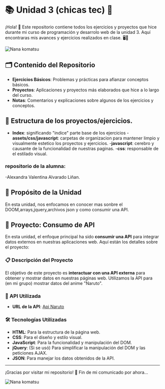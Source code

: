 # 📚 Unidad 3 (chicas tec) 🌸

¡Hola! 👋 Este repositorio contiene todos los ejercicios y proyectos que hice durante mi curso de programación y desarrolo web de la unidad 3.
Aquí encontraras mis avances y ejercicios realizados en clase. 🖥️🚀


![Nana komatsu ](https://gifdb.com/images/high/nana-anime-laughing-nana-komatsu-eating-blezu8z6bc1hgw4t.gif)

## 🗂️ Contenido del Repositorio

- **Ejercicios Básicos**: Problemas y prácticas para afianzar conceptos básicos.
- **Proyectos**: Aplicaciones y proyectos más elaborados que hice a lo largo del curso.
- **Notas**: Comentarios y explicaciones sobre algunos de los ejercicios y conceptos.

## 🧩 Estructura de los proyectos/ejercicios.
- **Index**: significando "indice" parte base de los ejercicios
-**assets/css/javascript**: carpetas de organizacion para mantener limpio y visualmente estetico los proyectos y ejercicios.
-**javascript**: cerebro y causante de la funcionalidad de nuestras paginas.
-**css**: responsable de el estilado visual.

### repositorio de la alumna:
-Alexandra Valentina Alvarado Liñan.

## 🎯 Propósito de la Unidad

En esta unidad, nos enfocamos en conocer mas sonbre el DOOM,arrays,jquery,archivos json y como consumir una API.
## 🍒 Proyecto: Consumo de API

En esta unidad, el enfoque principal ha sido **consumir una API** para integrar datos externos en nuestras aplicaciones web. Aquí están los detalles sobre el proyecto:

### 📋 Descripción del Proyecto

El objetivo de este proyecto es **interactuar con una API externa** para obtener y mostrar datos en nuestras páginas web. Utilizamos la API para (en mi grupo) mostrar datos del anime "Naruto".


### 🔗 API Utilizada

- **URL de la API**: [Api Naruto](https://narutodb.xyz/)

### 🛠️ Tecnologías Utilizadas

- **HTML**: Para la estructura de la página web.
- **CSS**: Para el diseño y estilo visual.
- **JavaScript**: Para la funcionalidad y manipulación del DOM.
- **jQuery**: (Si se usó) Para simplificar la manipulación del DOM y las peticiones AJAX.
- **JSON**: Para manejar los datos obtenidos de la API.

----

¡Gracias por visitar mi repositorio! 🎉
Fin de mi comunicado por ahora...

![Nana komatsu ](https://i.imgur.com/Ovd9FGr.gif)


